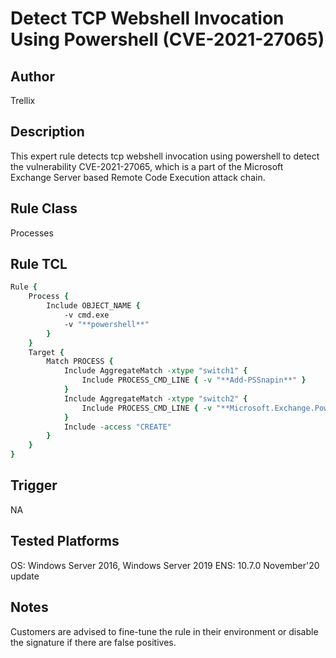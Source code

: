 # Detect TCP Webshell Invocation Using Powershell (CVE-2021-27065)

## Author
Trellix

## Description
This expert rule detects tcp webshell invocation using powershell to detect the vulnerability CVE-2021-27065, which is a part of the Microsoft Exchange Server based Remote Code Execution attack chain.

## Rule Class 
Processes

## Rule TCL
```tcl
Rule {
	Process {
        Include OBJECT_NAME {
            -v cmd.exe
			-v "**powershell**"
        }
    }
    Target {
        Match PROCESS {
			Include AggregateMatch -xtype "switch1"	{
				Include PROCESS_CMD_LINE { -v "**Add-PSSnapin**" }
			}
			Include AggregateMatch -xtype "switch2"	{
				Include PROCESS_CMD_LINE { -v "**Microsoft.Exchange.Powershell.Snapin**" }
			}		  
			Include -access "CREATE"
		}
	}
}

```

## Trigger
NA

## Tested Platforms
OS: Windows Server 2016, Windows Server 2019
ENS: 10.7.0 November'20 update

## Notes
Customers are advised to fine-tune the rule in their environment or disable the signature if there are false positives.